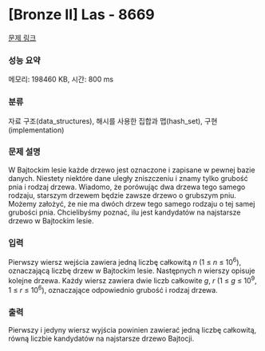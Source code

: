 # [Bronze II] Las - 8669 

[문제 링크](https://www.acmicpc.net/problem/8669) 

### 성능 요약

메모리: 198460 KB, 시간: 800 ms

### 분류

자료 구조(data_structures), 해시를 사용한 집합과 맵(hash_set), 구현(implementation)

### 문제 설명

<p>W Bajtockim lesie każde drzewo jest oznaczone i zapisane w pewnej bazie danych. Niestety niektóre dane uległy zniszczeniu i znamy tylko grubość pnia i rodzaj drzewa. Wiadomo, że porówując dwa drzewa tego samego rodzaju, starszym drzewem będzie zawsze drzewo o grubszym pniu. Możemy założyć, że nie ma dwóch drzew tego samego rodzaju o tej samej grubości pnia. Chcielibyśmy poznać, ilu jest kandydatów na najstarsze drzewo w Bajtockim lesie.</p>

### 입력 

 <p>Pierwszy wiersz wejścia zawiera jedną liczbę całkowitą <em>n</em> (1 ≤ <em>n</em> ≤ 10<sup>6</sup>), oznaczającą liczbę drzew w Bajtockim lesie. Następnych <em>n</em> wierszy opisuje kolejne drzewa. Każdy wiersz zawiera dwie liczb całkowite <em>g</em>, <em>r</em> (1 ≤ <em>g</em> ≤ 10<sup>9</sup>, 1 ≤ <em>r</em> ≤ 10<sup>6</sup>), oznaczające odpowiednio grubość i rodzaj drzewa.</p>

### 출력 

 <p>Pierwszy i jedyny wiersz wyjścia powinien zawierać jedną liczbę całkowitą, równą liczbie kandydatów na najstarsze drzewo Bajtocji.</p>

